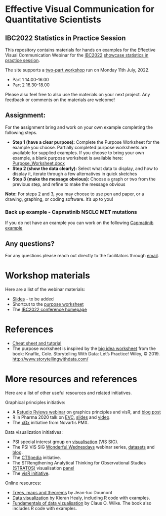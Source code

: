 # Effective Visual Communication for Quantitative Scientists 

## IBC2022 Statistics in Practice Session

This repository contains materials for hands on examples for the
Effective Visual Communication Webinar for the [IBC2022](https://www.ibc2022.org/home) [showcase statistics in practice session](https://www.ibc2022.org/events/showcase).

The site supports a [two-part workshop](https://www.ibc2022.org/events/ibc2022schedule) run on Monday 11th July, 2022.

 - Part 1 14.00-16.00
 - Part 2 16.30-18.00


Please also feel free to also use the materials on your next project.
Any feedback or comments on the materials are welcome\!
 
## Assignment:

For the assignment bring and work on your own example completing the following steps. 

  - **Step 1 (have a clear purpose):** Complete the Purpose Worksheet
    for the example you choose. Partially completed purpose worksheets
    are available for supplied examples. If you choose to bring your own
    example, a blank purpose worksheet is available here:
    [Purpose\_Worksheet.docx](Purpose_Worksheet.docx)
  - **Step 2 (show the data clearly):** Select what data to display, and
    how to display it, iterate through a few alternatives in quick
    sketches
  - **Step 3 (make the message obvious):** Choose a graph or two from
    the previous step, and refine to make the message obvious

**Note:** For steps 2 and 3, you may choose to use pen and paper, or a
drawing, graphing, or coding software. It’s up to you\!

### Back up example - Capmatinib NSCLC MET mutations

If you do not have an example you can work on the following [Capmatinib example](Capmatinib.md)

## Any questions?

For any questions please reach out directly to the facilitators through
[email](mailto:graphics.principles@gmail.com).
# Workshop materials

Here are a list of the webinar materials:

  - [Slides]() - to be added
  - Shortcut to the [purpose
    worksheet](https://github.com/GraphicsPrinciples/IBC2022/blob/main/EVC_Purpose_Worksheet.docx)  
  - The [IBC2022 conference homepage](https://www.ibc2022.org/home)

# References

  - [Cheat sheet and tutorial](https://graphicsprinciples.github.io/)
  - The purpose worksheet is inspired by the [big idea
    worksheet](https://drive.google.com/file/d/1WJDLkMVTxlDHyeGWzeKQmSiXdmlxQSAg/view)
    from the book: Knaflic, Cole. Storytelling With Data: Let’s
    Practice\! Wiley, © 2019. <http://www.storytellingwithdata.com/>

# More resources and references

Here are a list of other useful resources and related initiatives.

Graphical principles initiative:

  - A [Rstudio Rviews
    webinar](https://resources.rstudio.com/webinars/effective-visualizations-for-data-driven-decisions)
    on graphics principles and visR, and [blog
    post](https://blog.rstudio.com/2020/04/16/effective-visualizations-for-credible-data-driven-decision-making/)
  - R in Pharma 2020 talk on
    [EVC](https://graphicsprinciples.github.io/assets/EVC_Magnusson_RPharma2020.pdf),
    [slides](https://graphicsprinciples.github.io/assets/EVC_Magnusson_RPharma2020.pdf)
    and
    [video](https://www.youtube.com/watch?v=TNMC-Ota29g&list=PLMtxz1fUYA5DSpVzwR7bT37IZqCT4SH5a&index=4).
  - The [xGx](https://opensource.nibr.com/xgx/) initiative from Novartis
    PMX.

Data visualization initiatives:

  - PSI special interest group on
    [visualisation](https://www.psiweb.org/sigs-special-interest-groups/visualisation)
    (VIS SIG).
  - The PSI VIS SIG [Wonderful
    Wednesdays](https://www.psiweb.org/sigs-special-interest-groups/visualisation/welcome-to-wonderful-wednesdays)
    webinar series,
    [datasets](https://github.com/VIS-SIG/Wonderful-Wednesdays) and
    [blog](https://vis-sig.github.io/blog/).
  - The [CTSpedia](https://www.ctspedia.org/do/view/CTSpedia)
    initiative.
  - The STRengthening Analytical Thinking for Observational Studies
    [(STRATOS)](https://www.stratos-initiative.org/) visualisation
    [panel](https://www.stratos-initiative.org/node/61)
  - The [visR initiative](https://openpharma.github.io/visR).

Online resources:

  - [Trees, maps and theorems](https://www.principiae.be/book/) by
    Jean-luc Doumont
  - [Data visualization](https://socviz.co/) by Kieran Healy, including
    R code with examples.
  - [Fundamentals of data
    vizualisation](https://serialmentor.com/dataviz/) by Claus O. Wilke.
    The book also includes R code with examples.
